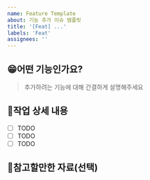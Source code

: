 ```yaml
---
name: Feature Template
about: 기능 추가 이슈 템플릿
title: '[Feat] ...'
labels: 'Feat'
assignees: ''
---
```


## 😁어떤 기능인가요?

> 추가하려는 기능에 대해 간결하게 설명해주세요

## 📝작업 상세 내용

- [ ] TODO
- [ ] TODO
- [ ] TODO

## 📄참고할만한 자료(선택)
